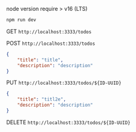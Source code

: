 node version require > v16 (LTS)

```bash
npm run dev
```

GET
`http://localhost:3333/todos`

POST
`http://localhost:3333/todos`
```json 
{
	"title": "title",
	"description": "description"
}
```

PUT
`http://localhost:3333/todos/${ID-UUID}`
```json 
{
	"title": "titl2e",
	"description": "description"
}
```

DELETE
`http://localhost:3333/todos/${ID-UUID}`
